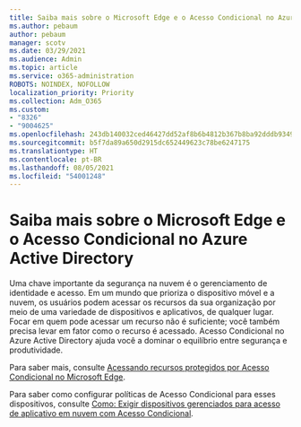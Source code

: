 ```yaml
---
title: Saiba mais sobre o Microsoft Edge e o Acesso Condicional no Azure Active Directory
ms.author: pebaum
author: pebaum
manager: scotv
ms.date: 03/29/2021
ms.audience: Admin
ms.topic: article
ms.service: o365-administration
ROBOTS: NOINDEX, NOFOLLOW
localization_priority: Priority
ms.collection: Adm_O365
ms.custom:
- "8326"
- "9004625"
ms.openlocfilehash: 243db140032ced46427dd52af8b6b4812b367b8ba92dddb9349643338d7ddf48
ms.sourcegitcommit: b5f7da89a650d2915dc652449623c78be6247175
ms.translationtype: HT
ms.contentlocale: pt-BR
ms.lasthandoff: 08/05/2021
ms.locfileid: "54001248"
---
```

# <a name="learn-about-microsoft-edge-and-conditional-access-in-azure-active-directory"></a>Saiba mais sobre o Microsoft Edge e o Acesso Condicional no Azure Active Directory

Uma chave importante da segurança na nuvem é o gerenciamento de identidade e acesso. Em um mundo que prioriza o dispositivo móvel e a nuvem, os usuários podem acessar os recursos da sua organização por meio de uma variedade de dispositivos e aplicativos, de qualquer lugar. Focar em quem pode acessar um recurso não é suficiente; você também precisa levar em fator como o recurso é acessado. Acesso Condicional no Azure Active Directory ajuda você a dominar o equilíbrio entre segurança e produtividade.

Para saber mais, consulte [Acessando recursos protegidos por Acesso Condicional no Microsoft Edge](https://go.microsoft.com/fwlink/?linkid=2152158).

Para saber como configurar políticas de Acesso Condicional para esses dispositivos, consulte [Como: Exigir dispositivos gerenciados para acesso de aplicativo em nuvem com Acesso Condicional](https://go.microsoft.com/fwlink/?linkid=2137682).